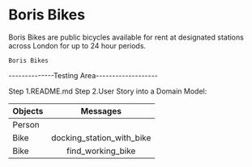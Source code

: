 # Boris Bikes #

Boris Bikes are public bicycles available for rent at designated stations across London for up to 24 hour periods.

```Boris Bikes```


--------------Testing Area-------------------

Step 1.README.md
Step 2.User Story into a Domain Model:


|Objects | Messages                |
|--------|:-----------------------:|
|Person  |                         |
|Bike    |docking_station_with_bike|
|Bike    |find_working_bike        |
